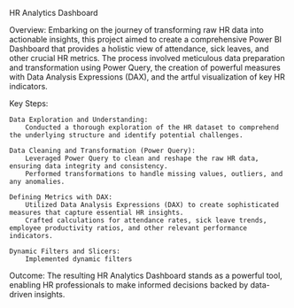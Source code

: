 HR Analytics Dashboard

Overview:
Embarking on the journey of transforming raw HR data into actionable insights, this project aimed to create a comprehensive Power BI Dashboard that provides a holistic view of attendance, sick leaves, and other crucial HR metrics. The process involved meticulous data preparation and transformation using Power Query, the creation of powerful measures with Data Analysis Expressions (DAX), and the artful visualization of key HR indicators.

Key Steps:

    Data Exploration and Understanding:
        Conducted a thorough exploration of the HR dataset to comprehend the underlying structure and identify potential challenges.
        
    Data Cleaning and Transformation (Power Query):
        Leveraged Power Query to clean and reshape the raw HR data, ensuring data integrity and consistency.
        Performed transformations to handle missing values, outliers, and any anomalies.

    Defining Metrics with DAX:
        Utilized Data Analysis Expressions (DAX) to create sophisticated measures that capture essential HR insights.
        Crafted calculations for attendance rates, sick leave trends, employee productivity ratios, and other relevant performance indicators.

    Dynamic Filters and Slicers:
        Implemented dynamic filters

Outcome:
The resulting HR Analytics Dashboard stands as a powerful tool, enabling HR professionals to make informed decisions backed by data-driven insights.
